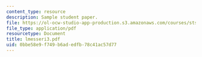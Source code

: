 ```yaml
---
content_type: resource
description: Sample student paper.
file: https://ol-ocw-studio-app-production.s3.amazonaws.com/courses/sts-340j-introduction-to-the-history-of-technology-fall-2006/0bbe58e9f749b6adedfb78c41ac57d77_lmesseri3.pdf
file_type: application/pdf
resourcetype: Document
title: lmesseri3.pdf
uid: 0bbe58e9-f749-b6ad-edfb-78c41ac57d77
---
```

